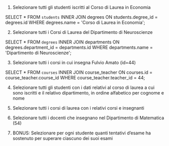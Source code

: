 1. Selezionare tutti gli studenti iscritti al Corso di Laurea in Economia

SELECT * FROM `students` INNER JOIN degrees ON students.degree_id = degrees.id WHERE degrees.name = 'Corso di Laurea in Economia';

2. Selezionare tutti i Corsi di Laurea del Dipartimento di Neuroscienze

SELECT * FROM `degrees` INNER JOIN departments ON degrees.department_id = departments.id WHERE departments.name = 'Dipartimento di Neuroscienze';

3. Selezionare tutti i corsi in cui insegna Fulvio Amato (id=44)

SELECT * FROM `courses` INNER JOIN course_teacher ON courses.id = course_teacher.course_id WHERE course_teacher.teacher_id = 44;

4. Selezionare tutti gli studenti con i dati relativi al corso di laurea a cui sono iscritti e il relativo dipartimento, in ordine alfabetico per cognome e nome



5. Selezionare tutti i corsi di laurea con i relativi corsi e insegnanti



6. Selezionare tutti i docenti che insegnano nel Dipartimento di Matematica (54)



7. BONUS: Selezionare per ogni studente quanti tentativi d’esame ha sostenuto per superare ciascuno dei suoi esami



